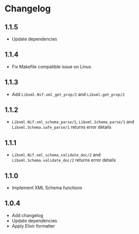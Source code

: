 # Changelog

## 1.1.5

- Update dependencies

## 1.1.4

- Fix Makefile compatible issue on Linux.

## 1.1.3

- Add `Libxml.Nif.xml_get_prop/2` and `Libxml.get_prop/2`

## 1.1.2

- `Libxml.Nif.xml_schema_parse/1`, `Libxml.Schema.parse/1` and `Libxml.Schema.safe_parse/1` returns error details

## 1.1.1

- `Libxml.Nif.xml_schema_validate_doc/2` and `Libxml.Schema.validate_doc/2` returns error details

## 1.1.0

- Implement XML Schema functions

## 1.0.4

- Add changelog
- Update dependencies
- Apply Elixir formatter
